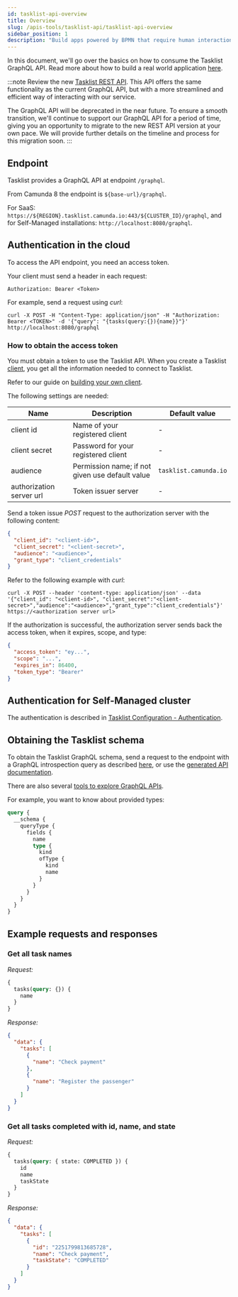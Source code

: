 ```yaml
---
id: tasklist-api-overview
title: Overview
slug: /apis-tools/tasklist-api/tasklist-api-overview
sidebar_position: 1
description: "Build apps powered by BPMN that require human interaction, and make requests."
---
```


In this document, we'll go over the basics on how to consume the Tasklist GraphQL API. Read more about how to build a real world application [here](/apis-tools/tasklist-api-tutorial).

:::note
Review the new [Tasklist REST API](/apis-tools/tasklist-api-rest/tasklist-api-rest-overview.md). This API offers the same functionality as the current GraphQL API, but with a more streamlined and efficient way of interacting with our service.

The GraphQL API will be deprecated in the near future. To ensure a smooth transition, we'll continue to support our GraphQL API for a period of time, giving you an opportunity to migrate to the new REST API version at your own pace. We will provide further details on the timeline and process for this migration soon.
:::

## Endpoint

Tasklist provides a GraphQL API at endpoint `/graphql`.

From Camunda 8 the endpoint is `${base-url}/graphql`.

For SaaS: `https://${REGION}.tasklist.camunda.io:443/${CLUSTER_ID}/graphql`, and for Self-Managed installations: `http://localhost:8080/graphql`.

## Authentication in the cloud

To access the API endpoint, you need an access token.

Your client must send a header in each request:

`Authorization: Bearer <Token>`

For example, send a request using _curl_:

```shell
curl -X POST -H "Content-Type: application/json" -H "Authorization: Bearer <TOKEN>" -d '{"query": "{tasks(query:{}){name}}"}' http://localhost:8080/graphql
```

### How to obtain the access token

You must obtain a token to use the Tasklist API. When you create a Tasklist [client](/guides/setup-client-connection-credentials.md), you get all the information needed to connect to Tasklist.

Refer to our guide on [building your own client](/apis-tools/build-your-own-client.md).

The following settings are needed:

| Name                     | Description                                     | Default value         |
| ------------------------ | ----------------------------------------------- | --------------------- |
| client id                | Name of your registered client                  | -                     |
| client secret            | Password for your registered client             | -                     |
| audience                 | Permission name; if not given use default value | `tasklist.camunda.io` |
| authorization server url | Token issuer server                             | -                     |

Send a token issue _POST_ request to the authorization server with the following content:

```json
{
  "client_id": "<client-id>",
  "client_secret": "<client-secret>",
  "audience": "<audience>",
  "grant_type": "client_credentials"
}
```

Refer to the following example with _curl_:

```shell
curl -X POST --header 'content-type: application/json' --data '{"client_id": "<client-id>", "client_secret":"<client-secret>","audience":"<audience>","grant_type":"client_credentials"}' https://<authorization server url>
```

If the authorization is successful, the authorization server sends back the access token, when it expires, scope, and type:

```json
{
  "access_token": "ey...",
  "scope": "...",
  "expires_in": 86400,
  "token_type": "Bearer"
}
```

## Authentication for Self-Managed cluster

The authentication is described in [Tasklist Configuration - Authentication](/self-managed/tasklist-deployment/tasklist-authentication/#identity).

## Obtaining the Tasklist schema

To obtain the Tasklist GraphQL schema, send a request to the endpoint with a GraphQL introspection query as described [here](https://graphql.org/learn/introspection/), or use the [generated API documentation](/apis-tools/tasklist-api/generated.md).

There are also several [tools to explore GraphQL APIs](https://altair.sirmuel.design).

For example, you want to know about provided types:

```graphql
query {
  __schema {
    queryType {
      fields {
        name
        type {
          kind
          ofType {
            kind
            name
          }
        }
      }
    }
  }
}
```

## Example requests and responses

### Get all task names

_Request:_

```graphql
{
  tasks(query: {}) {
    name
  }
}
```

_Response:_

```json
{
  "data": {
    "tasks": [
      {
        "name": "Check payment"
      },
      {
        "name": "Register the passenger"
      }
    ]
  }
}
```

### Get all tasks completed with id, name, and state

_Request:_

```graphql
{
  tasks(query: { state: COMPLETED }) {
    id
    name
    taskState
  }
}
```

_Response:_

```json
{
  "data": {
    "tasks": [
      {
        "id": "2251799813685728",
        "name": "Check payment",
        "taskState": "COMPLETED"
      }
    ]
  }
}
```
